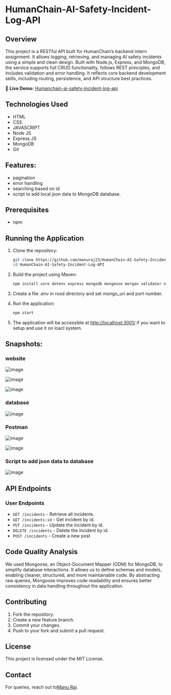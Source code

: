 # HumanChain-AI-Safety-Incident-Log-API

## Overview
This project is a RESTful API built for HumanChain’s backend intern assignment. It allows logging, retrieving, and managing AI safety incidents using a simple and clean design. Built with Node.js, Express, and MongoDB, the service supports full CRUD functionality, follows REST principles, and includes validation and error handling. It reflects core backend development skills, including routing, persistence, and API structure best practices.

🔗 **Live Demo:** [Humanchain-ai-safety-incident-log-api](https://humanchain-ai-safety-incident-log-api.onrender.com/)

## Technologies Used
- HTML
- CSS
- JAVASCRIPT
- Node JS
- Express JS
- MongoDB
- Git

## Features:
- pagination
- error handling
- searching based on id
- script to add local json data to MongoDB database.

## Prerequisites
- npm

## Running the Application
1. Clone the repository:  
   ```bash
   git clone https://github.com/manuraj23/HumanChain-AI-Safety-Incident-Log-API.git
   cd HumanChain-AI-Safety-Incident-Log-API
   ```
2. Build the project using Maven:  
   ```bash
   npm install core dotenv express mongodb mongoose morgan validator nodemon
   ```
3. Create a file .env in rood directory and set mongo_uri and port number.
   
4. Run the application:  
   ```bash
   npm start
   ```

5. The application will be accessible at [http://localhost:3001/](http://localhost:3001/) if you want to setup and use it on loacl system.  

## Snapshots:

### website

![image](https://github.com/user-attachments/assets/d452dc46-72f8-429d-8428-d8395626361b)

![image](https://github.com/user-attachments/assets/d21b9b2c-245a-497e-bba0-cac7f2123791)

![image](https://github.com/user-attachments/assets/b158aa56-bef5-4935-ac28-c3e7b06b60fb)

### database

![image](https://github.com/user-attachments/assets/2596f7e0-b447-475f-a4b4-6fb4ca119dfd)

### Postman

![image](https://github.com/user-attachments/assets/abea1ec7-9ab7-4b56-a8cd-caf007aadf6d)

![image](https://github.com/user-attachments/assets/a776c01a-1517-4d21-a72b-bcaff0384c25)

### Script to add json data to database

![image](https://github.com/user-attachments/assets/eb73ac6d-1dba-403a-a205-70dcde9c7bd3)



## API Endpoints
### User Endpoints
- `GET /incidents` - Retrieve all incidents.
- `GET /incidents:id` - Get incident by id.
- `PUT /incidents` - Update the incident by id.
- `DELETE /incidents` - Delete the incident by id.
- `POST /incidents` - Create a new post


## Code Quality Analysis
We used Mongoose, an Object-Document Mapper (ODM) for MongoDB, to simplify database interactions. It allows us to define schemas and models, enabling cleaner, structured, and more maintainable code. By abstracting raw queries, Mongoose improves code readability and ensures better consistency in data handling throughout the application.

## Contributing
1. Fork the repository.
2. Create a new feature branch.
3. Commit your changes.
4. Push to your fork and submit a pull request.

## License
This project is licensed under the MIT License.

## Contact
For queries, reach out to[Manu Raj](mailto:manuraj082004@gmail.com).
